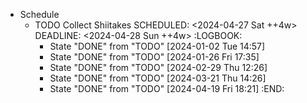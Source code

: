 - Schedule
	- TODO Collect Shiitakes
	  SCHEDULED: <2024-04-27 Sat ++4w>
	  DEADLINE: <2024-04-28 Sun ++4w>
	  :LOGBOOK:
	  * State "DONE" from "TODO" [2024-01-02 Tue 14:57]
	  * State "DONE" from "TODO" [2024-01-26 Fri 17:35]
	  * State "DONE" from "TODO" [2024-02-29 Thu 12:26]
	  * State "DONE" from "TODO" [2024-03-21 Thu 14:26]
	  * State "DONE" from "TODO" [2024-04-19 Fri 18:21]
	  :END: